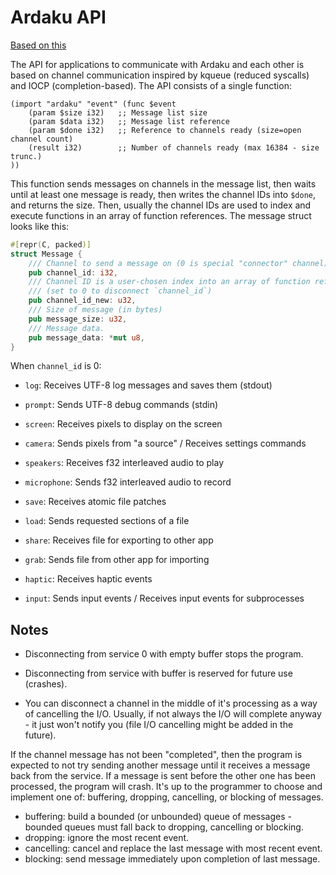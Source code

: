 # Ardaku API
[Based on this](https://github.com/ardaku/ardaku/blob/main/README.md)

The API for applications to communicate with Ardaku and each other is based on
channel communication inspired by kqueue (reduced syscalls) and IOCP
(completion-based).  The API consists of a single function:

```wat
(import "ardaku" "event" (func $event
    (param $size i32)   ;; Message list size
    (param $data i32)   ;; Message list reference
    (param $done i32)   ;; Reference to channels ready (size=open channel count)
    (result i32)        ;; Number of channels ready (max 16384 - size trunc.)
))
```

This function sends messages on channels in the message list, then waits until
at least one message is ready, then writes the channel IDs into `$done`, and
returns the size.  Then, usually the channel IDs are used to index and execute
functions in an array of function references. The message struct looks like
this:

```rust
#[repr(C, packed)]
struct Message {
    /// Channel to send a message on (0 is special "connector" channel)
    pub channel_id: i32,
    /// Channel ID is a user-chosen index into an array of function references.
    /// (set to 0 to disconnect `channel_id`)
    pub channel_id_new: u32,
    /// Size of message (in bytes)
    pub message_size: u32,
    /// Message data.
    pub message_data: *mut u8,
}
```

When `channel_id` is 0:

 - `log`: Receives UTF-8 log messages and saves them (stdout)
 - `prompt`: Sends UTF-8 debug commands (stdin)

 - `screen`: Receives pixels to display on the screen
 - `camera`: Sends pixels from "a source" / Receives settings commands

 - `speakers`: Receives f32 interleaved audio to play
 - `microphone`: Sends f32 interleaved audio to record

 - `save`: Receives atomic file patches
 - `load`: Sends requested sections of a file

 - `share`: Receives file for exporting to other app
 - `grab`: Sends file from other app for importing

 - `haptic`: Receives haptic events
 - `input`: Sends input events / Receives input events for subprocesses

## Notes
- Disconnecting from service 0 with empty buffer stops the program.
- Disconnecting from service with buffer is reserved for future use (crashes).

- You can disconnect a channel in the middle of it's processing as a way of
cancelling the I/O.  Usually, if not always the I/O will complete anyway - it
just won't notify you (file I/O cancelling might be added in the future).

If the channel message has not been "completed", then the program is expected
to not try sending another message until it receives a message back from the
service.  If a message is sent before the other one has been processed, the
program will crash.  It's up to the programmer to choose and implement one of:
buffering, dropping, cancelling, or blocking of messages.

- buffering: build a bounded (or unbounded) queue of messages - bounded queues
   must fall back to dropping, cancelling or blocking.
- dropping: ignore the most recent event.
- cancelling: cancel and replace the last message with most recent event.
- blocking: send message immediately upon completion of last message.
